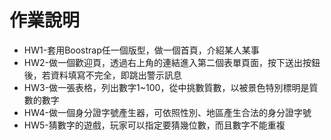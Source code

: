 <h1>作業說明</h1>
<ul>
<li>HW1-套用Boostrap任一個版型，做一個首頁，介紹某人某事</li>
<li>HW2-做一個歡迎頁，透過右上角的連結進入第二個表單頁面，按下送出按鈕後，若資料填寫不完全，即跳出警示訊息</li>
<li>HW3-做一張表格，列出數字1~100，從中挑數質數，以被景色特別標明是質數的數字</li>
<li>HW4-做一個身分證字號產生器，可依照性別、地區產生合法的身分證字號</li>
<li>HW5-猜數字的遊戲，玩家可以指定要猜幾位數，而且數字不能重複</li>
</ul>
